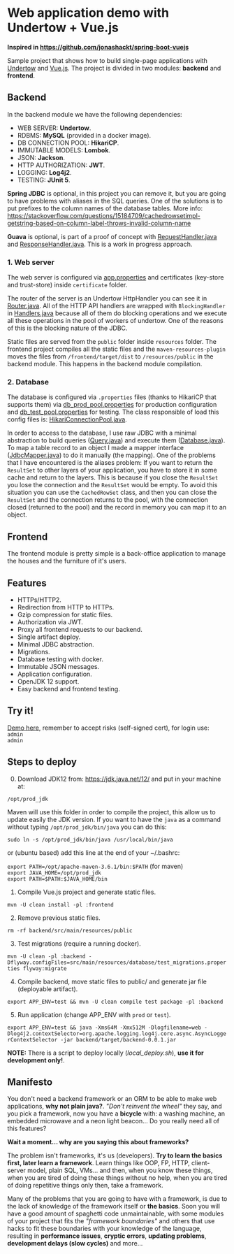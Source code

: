 # Web application demo with Undertow + Vue.js

**Inspired in https://github.com/jonashackt/spring-boot-vuejs**

Sample project that shows how to build single-page applications with [Undertow](http://undertow.io) and [Vue.js](https://vuejs.org). The project is divided in two modules: **backend** and **frontend**.

## Backend

In the backend module we have the following dependencies:

* WEB SERVER: **Undertow**.
* RDBMS: **MySQL** (provided in a docker image).
* DB CONNECTION POOL: **HikariCP**.
* IMMUTABLE MODELS: **Lombok**.
* JSON: **Jackson**.
* HTTP AUTHORIZATION: **JWT**.
* LOGGING: **Log4j2**.
* TESTING: **JUnit 5**.

**Spring JDBC** is optional, in this project you can remove it, but you are going to have problems with aliases in the SQL queries.
One of the solutions is to put prefixes to the column names of the database tables. More info: https://stackoverflow.com/questions/15184709/cachedrowsetimpl-getstring-based-on-column-label-throws-invalid-column-name

**Guava** is optional, is part of a proof of concept with [RequestHandler.java](/backend/src/main/java/com/popokis/undertow_vuejs/http/server/RequestHandler.java) and [ResponseHandler.java](/backend/src/main/java/com/popokis/undertow_vuejs/http/server/ResponseHandler.java). This is a work in progress approach.

### 1. Web server

The web server is configured via [app.properties](/backend/src/main/resources/app.properties) and
certificates (key-store and trust-store) inside `certificate` folder.

The router of the server is an Undertow HttpHandler you can see it in [Router.java](/backend/src/main/java/com/popokis/undertow_vuejs/http/server/Router.java).
All of the HTTP API handlers are wrapped with `BlockingHandler` in [Handlers.java](/backend/src/main/java/com/popokis/undertow_vuejs/http/server/Handlers.java) 
because all of them do blocking operations and we execute all these operations in the pool of workers of undertow. One of the reasons of this is the blocking nature of the JDBC.

Static files are served from the `public` folder inside `resources` folder. The frontend project compiles all the static files and the `maven-resources-plugin` 
moves the files from `/frontend/target/dist` to `/resources/public` in the backend module. This happens in the backend module compilation.

### 2. Database

The database is configured via `.properties` files (thanks to HikariCP that supports them) via [db_prod_pool.properties](/backend/src/main/resources/database/db_prod_pool.properties)
for production configuration and [db_test_pool.properties](/backend/src/main/resources/database/db_test_pool.properties) for testing.
The class responsible of load this config files is: [HikariConnectionPool.java](/backend/src/main/java/com/popokis/undertow_vuejs/db/HikariConnectionPool.java).

In order to access to the database, I use raw JDBC with a minimal abstraction to build queries ([Query.java](/backend/src/main/java/com/popokis/undertow_vuejs/db/Query.java)) and execute them ([Database.java](/backend/src/main/java/com/popokis/undertow_vuejs/db/Database.java)).
To map a table record to an object I made a mapper interface ([JdbcMapper.java](/backend/src/main/java/com/popokis/undertow_vuejs/db/JdbcMapper.java)) to do it manually (the mapping).
One of the problems that I have encountered is the aliases problem: If you want to return the `ResultSet` to other layers of your application, 
you have to store it in some cache and return to the layers. This is because if you close the `ResultSet` you lose the connection and the 
`ResultSet` would be empty. To avoid this situation you can use the `CachedRowSet` class, and then you can close the `ResultSet` and the 
connection returns to the pool, with the connection closed (returned to the pool) and the record in memory you can map it to an object.

## Frontend

The frontend module is pretty simple is a back-office application to manage the houses and the furniture of it's users.

## Features

* HTTPs/HTTP2.
* Redirection from HTTP to HTTPs.
* Gzip compression for static files.
* Authorization via JWT.
* Proxy all frontend requests to our backend.
* Single artifact deploy.
* Minimal JDBC abstraction.
* Migrations.
* Database testing with docker.
* Immutable JSON messages.
* Application configuration.
* OpenJDK 12 support.
* Easy backend and frontend testing.

## Try it!

[Demo here](http://popokis.com:8080), remember to accept risks (self-signed cert), for login use:\
`admin`\
`admin`

## Steps to deploy

0. Download JDK12 from: https://jdk.java.net/12/ and put in your machine at:

`/opt/prod_jdk`

Maven will use this folder in order to compile the project, this allow us to update easily the JDK version.
If you want to have the `java` as a command without typing `/opt/prod_jdk/bin/java` you can do this:

`sudo ln -s /opt/prod_jdk/bin/java /usr/local/bin/java`

or (ubuntu based) add this line at the end of your ~/.bashrc:

`export PATH=/opt/apache-maven-3.6.1/bin:$PATH` (for maven)\
`export JAVA_HOME=/opt/prod_jdk`\
`export PATH=$PATH:$JAVA_HOME/bin`

1. Compile Vue.js project and generate static files.

`mvn -U clean install -pl :frontend`

2. Remove previous static files.

`rm -rf backend/src/main/resources/public`

3. Test migrations (require a running docker).

`mvn -U clean -pl :backend -Dflyway.configFiles=src/main/resources/database/test_migrations.properties flyway:migrate`

4. Compile backend, move static files to public/ and generate jar file (deployable artifact).

`export APP_ENV=test && mvn -U clean compile test package -pl :backend`

5. Run application (change APP_ENV with `prod` or `test`).

`export APP_ENV=test && java -Xms64M -Xmx512M -Dlogfilename=web -Dlog4j2.contextSelector=org.apache.logging.log4j.core.async.AsyncLoggerContextSelector -jar backend/target/backend-0.0.1.jar`

**NOTE:** There is a script to deploy locally (_local_deploy.sh_), **use it for development only!**.

## Manifesto

You don't need a backend framework or an ORM to be able to make web applications, **why not plain java?**.
_"Don't reinvent the wheel"_ they say, and you pick a framework, now you have a **bicycle** with: a washing machine, an embedded
microwave and a neon light beacon... Do you really need all of this features?

**Wait a moment... why are you saying this about frameworks?**

The problem isn't frameworks, it's us (developers). **Try to learn the basics first, later learn a framework**.
Learn things like OOP, FP, HTTP, client-server model, plain SQL, VMs... and then, when you know these things, when you are tired
of doing these things without no help, when you are tired of doing repetitive things only then, take a framework.

Many of the problems that you are going to have with a framework, is due to the lack of knowledge of the framework itself or
**the basics**. Soon you will have a good amount of spaghetti code unmaintainable, with some modules of your project that 
fits the _"framework boundaries"_ and others that use hacks to fit these boundaries with your knowledge of the language,
resulting in **performance issues**, **cryptic errors**, **updating problems**, **development delays (slow cycles)** and more...